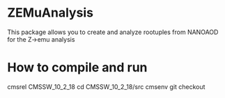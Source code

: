 # ZEMuAnalysis

This package allows you to create and analyze rootuples from NANOAOD for the Z->emu analysis

# How to compile and run
cmsrel CMSSW_10_2_18
cd CMSSW_10_2_18/src
cmsenv
git checkout 
